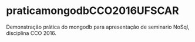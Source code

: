 # praticamongodbCCO2016UFSCAR
Demonstração prática do mongodb para apresentação de seminario NoSql, disciplina CCO 2016.
